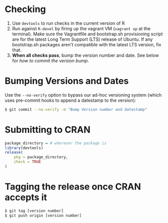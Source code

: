# Checking

1. Use `devtools` to run checks in the current version of R
2. Run against `R-devel` by firing up the vagrant VM (`vagrant up` at the terminal). Make sure the Vagrantfile and bootstrap.sh provisioning script are for the latest Long Term Support (LTS) release of Ubuntu. If any bootstrap.sh packages aren't compatible with the latest LTS version, fix that.
3. **When all checks pass**, bump the version number and date. See below for *how to commit the version bump*.

# Bumping Versions and Dates

Use the `--no-verify` option to bypass our ad-hoc versioning system (which uses pre-commit hooks to append a datestamp to the version):

```bash
$ git commit --no-verify -m "Bump Version number and datestamp"
```

# Submitting to CRAN

```r
package_directory = # wherever the package is
library(devtools)
release(
    pkg = package_directory,
    check = TRUE
)
```

# Tagging the release once CRAN accepts it

```bash
$ git tag [version number]
$ git push origin [version number]
```

